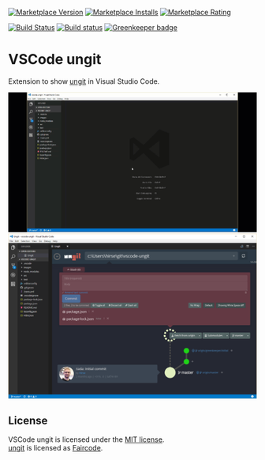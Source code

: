[![Marketplace Version](https://vsmarketplacebadge.apphb.com/version-short/hirse.vscode-ungit.svg)](https://marketplace.visualstudio.com/items?itemName=Hirse.vscode-ungit)
[![Marketplace Installs](https://vsmarketplacebadge.apphb.com/installs-short/Hirse.vscode-ungit.svg)](https://marketplace.visualstudio.com/items?itemName=Hirse.vscode-ungit)
[![Marketplace Rating](https://vsmarketplacebadge.apphb.com/rating-short/hirse.vscode-ungit.svg)](https://marketplace.visualstudio.com/items?itemName=Hirse.vscode-ungit#review-details)

[![Build Status](https://travis-ci.org/Hirse/vscode-ungit.svg?branch=master)](https://travis-ci.org/Hirse/vscode-ungit)
[![Build status](https://ci.appveyor.com/api/projects/status/52a71gvfeevpequb/branch/master?svg=true)](https://ci.appveyor.com/project/Hirse/vscode-ungit/branch/master)
[![Greenkeeper badge](https://badges.greenkeeper.io/Hirse/vscode-ungit.svg)](https://greenkeeper.io/)

# VSCode ungit
Extension to show [ungit][ungit] in Visual Studio Code.

![Ungit in VSCode as gif](https://raw.githubusercontent.com/Hirse/vscode-ungit/master/screenshots/ungit.gif)
![Ungit in VSCode](https://raw.githubusercontent.com/Hirse/vscode-ungit/master/screenshots/ungit.png)

## License
VSCode ungit is licensed under the [MIT license][MIT].  
[ungit][ungit] is licensed as [Faircode][Faircode].


[Faircode]: https://faircode.io/product/Ungit
[MIT]: http://opensource.org/licenses/MIT
[ungit]: https://github.com/FredrikNoren/ungit
